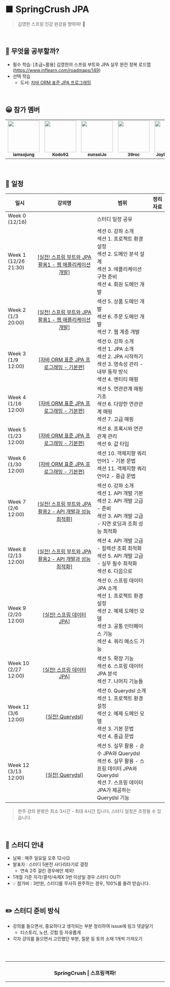 <h1>
■ SpringCrush JPA
</h1>

<p align="center">
   
</p>

> 김영한 스프링 인강 완강을 향하여! 🚀 
<br />

## 📖 무엇을 공부할까?

- 필수 학습: [초급~활용] 김영한의 스프링 부트와 JPA 실무 완전 정복 로드맵(https://www.inflearn.com/roadmaps/149)
- 선택 학습
    - 도서: [자바 ORM 표준 JPA 프로그래밍](http://www.yes24.com/Product/Goods/19040233?OzSrank=1)

<br />


## 😀 참가 멤버
<table>
  <tr>
    <td align="center"><a href="https://github.com/iamsojung"><img src="https://avatars.githubusercontent.com/u/38772161?v=4" width="100px;" alt=""/><br /><sub><b>iamsojung</b></sub>  </a><br /></td>
    <td align="center"><a href="https://github.com/Kodo92"><img src="https://avatars.githubusercontent.com/u/18136160?v=4" width="100px;" alt=""/><br /><sub><b>Kodo92</b></sub></a><br /></td>
    <td align="center"><a href="https://github.com/orgs/SpringCrush/people/eunsolJo"><img src="https://avatars.githubusercontent.com/u/30275690?v=4" width="100px;" alt=""/><br /><sub><b>eunsolJo</b></sub></a><br /></td>
    <td align="center"><a href="https://github.com/orgs/SpringCrush/people/39roc"><img src="https://avatars.githubusercontent.com/u/60119867?v=4" width="100px;" alt=""/><br /><sub><b>39roc</b></sub></a><br /></td>
    <td align="center"><a href="https://github.com/JoyDaheeCha"><img src="https://avatars.githubusercontent.com/u/56214102?v=4" width="100px;" alt=""/><br /><sub><b>JoyDaheeCha
</b></sub></a><br /></td>
</tr>
</table>
<br />


## 📅 일정

<table>
    <thead>
        <tr>
            <th> 일시 </th>
            <th> 강의명 </th>
            <th> 범위 </th>
            <th> 정리 자료 </th>
        </tr>
    </thead>
    <tbody>        
        <tr>
            <td> Week 0 <br /> 
                (12/16)
            </td>
            <td> 
              <br />
            </td>
            <td> 
                스터디 일정 공유 <br />
            </td>
            <td>
                <br />
            </td>
        </tr>
        <tr>
            <td> 
                Week 1 <br />
                (12/26 21:30)
            </td>
             <td align="center"><a href="https://www.inflearn.com/course/%EC%8A%A4%ED%94%84%EB%A7%81%EB%B6%80%ED%8A%B8-JPA-%ED%99%9C%EC%9A%A9-1"><br />[실전! 스프링 부트와 JPA 활용1 - 웹 애플리케이션 개발]</a><br /></td>
            <td>
               섹션 0. 강좌 소개 <br />
               섹션 1. 프로젝트 환경설정 <br />
               섹션 2. 도메인 분석 설계 <br />
               섹션 3. 애플리케이션 구현 준비 <br />
               섹션 4. 회원 도메인 개발  <br />
            </td>
            <td>
                <br />
            </td>
        </tr>
        <tr>
            <td> 
                Week 2 <br />
                (1/3 20:00)
            </td>
          <td align="center"><a href="https://www.inflearn.com/course/%EC%8A%A4%ED%94%84%EB%A7%81%EB%B6%80%ED%8A%B8-JPA-%ED%99%9C%EC%9A%A9-1"><br />[실전! 스프링 부트와 JPA 활용1 - 웹 애플리케이션 개발]</a><br /></td>
           <td>
               섹션 5. 상품 도메인 개발 <br />
               섹션 6. 주문 도메인 개발 <br />
               섹션 7. 웹 계층 개발 <br />
            </td>
            <td>
                <br />
            </td>
        </tr>
       <tr>
            <td> 
                Week 3 <br />
                (1/9 12:00)
            </td>
          <td align="center"><a href="https://www.inflearn.com/course/ORM-JPA-Basic"><br />[자바 ORM 표준 JPA 프로그래밍 - 기본편]</a><br /></td>
          <td>
            섹션 0. 강좌 소개 <br />
            섹션 1. JPA 소개 <br />
            섹션 2. JPA 시작하기 <br />
            섹션 3. 영속성 관리 - 내부 동작 방식 <br />
            섹션 4. 엔티티 매핑 <br />
            </td>
            <td>
                <br />
            </td>
        </tr>
       <tr>
            <td> 
                Week 4 <br />
                (1/16 12:00)
            </td>
          <td align="center"><a href="https://www.inflearn.com/course/ORM-JPA-Basic"><br />[자바 ORM 표준 JPA 프로그래밍 - 기본편]</a><br /></td>
            <td>
            섹션 5. 연관관계 매핑 기초 <br />
            섹션 6. 다양한 연관관계 매핑 <br />
            섹션 7. 고급 매핑 <br />
            </td>
            <td>
                <br />
            </td>
        </tr>
       <tr>
            <td> 
                Week 5 <br />
                (1/23 12:00)
            </td>
          <td align="center"><a href="https://www.inflearn.com/course/ORM-JPA-Basic"><br />[자바 ORM 표준 JPA 프로그래밍 - 기본편]</a><br /></td>
            <td>               
            섹션 8. 프록시와 연관관계 관리 <br />
            섹션 9. 값 타입 <br />
            </td>
            <td>
                <br />
            </td>
        </tr>
       <tr>
            <td> 
                Week 6 <br />
                (1/30 12:00)
            </td>
          <td align="center"><a href="https://www.inflearn.com/course/ORM-JPA-Basic"><br />[자바 ORM 표준 JPA 프로그래밍 - 기본편]</a><br /></td>
            <td>               
            섹션 10. 객체지향 쿼리 언어1 - 기본 문법 <br />
            섹션 11. 객체지향 쿼리 언어2 - 중급 문법 <br />
            </td>
            <td>
                <br />
            </td>
        </tr>
       <tr>
            <td> 
                Week 7 <br />
                (2/6 12:00)
            </td>
         <td align="center"><a href="https://www.inflearn.com/course/%EC%8A%A4%ED%94%84%EB%A7%81%EB%B6%80%ED%8A%B8-JPA-API%EA%B0%9C%EB%B0%9C-%EC%84%B1%EB%8A%A5%EC%B5%9C%EC%A0%81%ED%99%94"><br />[실전! 스프링 부트와 JPA 활용2 - API 개발과 성능 최적화]</a><br /></td>
            <td>
            섹션 0. 강좌 소개<br />
            섹션 1. API 개발 기본<br />
            섹션 2. API 개발 고급 - 준비<br />
            섹션 3. API 개발 고급 - 지연 로딩과 조회 성능 최적화<br />
            </td>
            <td>
                <br />
            </td>
        </tr>
       <tr>
            <td> 
                Week 8 <br />
                (2/13 12:00)
            </td>
          <td align="center"><a href="https://www.inflearn.com/course/%EC%8A%A4%ED%94%84%EB%A7%81%EB%B6%80%ED%8A%B8-JPA-API%EA%B0%9C%EB%B0%9C-%EC%84%B1%EB%8A%A5%EC%B5%9C%EC%A0%81%ED%99%94"><br />[실전! 스프링 부트와 JPA 활용2 - API 개발과 성능 최적화]</a><br /></td>
            <td>
            섹션 4. API 개발 고급 - 컬렉션 조회 최적화<br />
            섹션 5. API 개발 고급 - 실무 필수 최적화<br />
            섹션 6. 다음으로<br />
            </td>
            <td>
                <br />
            </td>
        </tr>
       <tr>
            <td> 
                Week 9 <br />
                (2/20 12:00)
            </td>
             <td align="center"><a href="https://www.inflearn.com/course/%EC%8A%A4%ED%94%84%EB%A7%81-%EB%8D%B0%EC%9D%B4%ED%84%B0-JPA-%EC%8B%A4%EC%A0%84"><br />[실전! 스프링 데이터 JPA]</a><br /></td>
          <td>
               섹션 0. 스프링 데이터 JPA 소개<br />
               섹션 1. 프로젝트 환경설정<br />
               섹션 2. 예제 도메인 모델<br />
               섹션 3. 공통 인터페이스 기능<br />
               섹션 4. 쿼리 메소드 기능<br />
          </td>
            <td>
                <br />
            </td>
        </tr>
       <tr>
            <td> 
                Week 10 <br />
                (2/27 12:00)
            </td>
         <td align="center"><a href="https://www.inflearn.com/course/%EC%8A%A4%ED%94%84%EB%A7%81-%EB%8D%B0%EC%9D%B4%ED%84%B0-JPA-%EC%8B%A4%EC%A0%84"><br />[실전! 스프링 데이터 JPA]</a><br /></td>
            <td>
             섹션 5. 확장 기능<br />
            섹션 6. 스프링 데이터 JPA 분석<br />
            섹션 7. 나머지 기능들<br />
            </td>
            <td>
                <br />
            </td>
        </tr>
       <tr>
            <td> 
                Week 11 <br />
                (3/6 12:00)
            </td>
          <td align="center"><a href="https://www.inflearn.com/course/Querydsl-%EC%8B%A4%EC%A0%84"><br />[실전! Querydsl]</a><br /></td>
            <td>
             섹션 0. Querydsl 소개<br />
섹션 1. 프로젝트 환경설정<br />
섹션 2. 예제 도메인 모델<br />
섹션 3. 기본 문법<br />
섹션 4. 중급 문법<br />
            </td>
            <td>
                <br />
            </td>
        </tr>
       <tr>
            <td> 
                Week 12 <br />
                (3/13 12:00)
            </td>
          <td align="center"><a href="https://www.inflearn.com/course/Querydsl-%EC%8B%A4%EC%A0%84"><br />[실전! Querydsl]</a><br /></td>
            <td>
             섹션 5. 실무 활용 - 순수 JPA와 Querydsl<br />
섹션 6. 실무 활용 - 스프링 데이터 JPA와 Querydsl<br />
섹션 7. 스프링 데이터 JPA가 제공하는 Querydsl 기능<br />
            </td>
            <td>
                <br />
            </td>
        </tr>
    </tbody>
</table>

> 한주 강의 분량은 최소 3시간 - 최대 4시간 입니다.
> 스터디 일정은 조정될 수 있습니다.
<br />

## 📣 스터디 안내
- 날짜 : 매주 일요일 오후 12시😉
- 발표자 : 스터디 5분전 사다리타기로 결정
     - 연속 2주 걸린 경우에만 제외!
- 1개월 기준 지각/결석/숙제X 3번 이상일 경우 스터디 OUT!
- 💡 참가비 : 3만원, 스터디를 무사히 완주하는 경우, 100%를 돌려 받습니다.
<br />

## ✏️ 스터디 준비 방식
- 강의를 들으면서, 중요하다고 생각되는 부분 정리하여 issue에 링크 댓글달기 
    - 티스토리, 노션, 깃헙 등 자유롭게 
- 각자 강의를 들으면서 고민했던 부분, 질문 등 토의 소재 1개씩 가져오기

<br />
<br />

<!-- Bottom -->
<hr />
<div align=center>
    <h3> SpringCrush | 스프링격파! </h3>
</div>
<hr />
